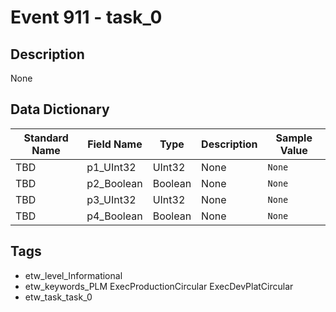 # Event 911 - task_0

## Description
None

## Data Dictionary
|Standard Name|Field Name|Type|Description|Sample Value|
|---|---|---|---|---|
|TBD|p1_UInt32|UInt32|None|`None`|
|TBD|p2_Boolean|Boolean|None|`None`|
|TBD|p3_UInt32|UInt32|None|`None`|
|TBD|p4_Boolean|Boolean|None|`None`|

## Tags
* etw_level_Informational
* etw_keywords_PLM ExecProductionCircular ExecDevPlatCircular
* etw_task_task_0